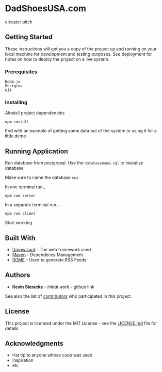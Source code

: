 # DadShoesUSA.com

elevator pitch

## Getting Started

These instructions will get you a copy of the project up and running on your local machine for development and testing purposes. See deployment for notes on how to deploy the project on a live system.

### Prerequisites
```
Node.js
Postgres
Git
```


### Installing

AInstall project dependencies

```
npm install
```


End with an example of getting some data out of the system or using it for a little demo

## Running Application

Run database from postgresql. Use the   `databasename.sql` to iniatalize database

Make sure to name the database `xyz`.

In one terminal run...

```
npm run server
```
In a separate terminal run...
```
npm run client
```
Start working.



## Built With

* [Dropwizard](http://www.dropwizard.io/1.0.2/docs/) - The web framework used
* [Maven](https://maven.apache.org/) - Dependency Management
* [ROME](https://rometools.github.io/rome/) - Used to generate RSS Feeds



## Authors

* **Kevin Sieracke** - *Initial work* - github link

See also the list of [contributors](https://github.com/your/project/contributors) who participated in this project.

## License

This project is licensed under the MIT License - see the [LICENSE.md](LICENSE.md) file for details

## Acknowledgments

* Hat tip to anyone whose code was used
* Inspiration
* etc
